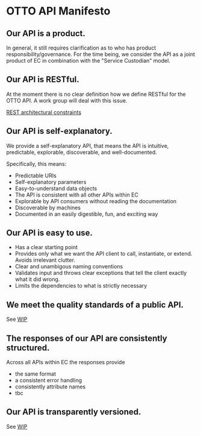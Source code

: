 # OTTO API Manifesto

## Our API is a product.

In general, it still requires clarification as to who has product responsibility/governance.
For the time being, we consider the API as a joint product of EC in combination with the "Service Custodian" model.

## Our API is RESTful.

At the moment there is no clear definition how we define RESTful for the OTTO API.
A work group will deal with this issue.

[REST architectural constraints](https://restfulapi.net/rest-architectural-constraints/)

## Our API is self-explanatory.

We provide a self-explanatory API, that means the API is intuitive, predictable, explorable, discoverable, and well-documented.

Specifically, this means:

* Predictable URIs
* Self-explanatory parameters
* Easy-to-understand data objects
* The API is consistent with all other APIs within EC
* Explorable by API consumers without reading the documentation
* Discoverable by machines
* Documented in an easily digestible, fun, and exciting way

## Our API is easy to use.

* Has a clear starting point
* Provides only what we want the API client to call, instantiate, or extend. Avoids irrelevant clutter.
* Clear and unambigous naming conventions
* Validates input and throws clear exceptions that tell the client exactly what it did wrong.
* Limits the dependencies to what is strictly necessary

## We meet the quality standards of a public API.

See [WIP](https://github.com/otto-ec/ottoapi_manifest/pull/2)

## The responses of our API are consistently structured.

Across all APIs within EC the responses provide

* the same format
* a consistent error handling
* consistently attribute names
* tbc

## Our API is transparently versioned.

See [WIP](https://github.com/otto-ec/ottoapi_manifest/pull/1)